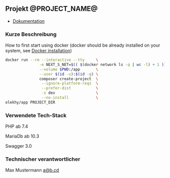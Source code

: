 ## Projekt @PROJECT_NAME@ 

* [Dokumentation](.doc/app.md)

### Kurze Beschreibung

How to first start using docker (docker should be already installed on your system, see [Docker installation](.doc/docker.md))
```bash
docker run --rm --interactive --tty     \
               -e NEXT_S_NET=$(( $(docker network ls -q | wc -l) + 1 )) \
               --volume $PWD:/app       \
               --user $(id -u):$(id -g) \
               composer create-project  \
                --ignore-platform-reqs  \
                --prefer-dist           \
                -s dev                  \
                --no-install            \
olekhy/app PROJECT_DIR
```

### Verwendete Tech-Stack

PHP ab 7.4

MariaDb ab 10.3

Swagger 3.0
 
### Technischer verantwortlicher 

Max Mustermann <a@b.cd>

